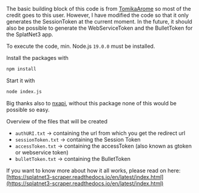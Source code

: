 The basic building block of this code is from [TomikaArome](https://github.com/TomikaArome/splatnet2-cookie-node) so most of the credit goes to this user. 
However, I have modified the code so that it only generates the SessionToken at the current moment. 
In the future, it should also be possible to generate the WebServiceToken and the BulletToken for the SplatNet3 app.


To execute the code, min. Node.js `19.0.0` must be installed.

Install the packages with
```sh
npm install
``` 
Start it with 
```sh
node index.js
```

Big thanks also to [nxapi](https://github.com/samuelthomas2774/nxapi), without this package none of this would be possible so easy.

Overview of the files that will be created
- `authURI.txt` -> containing the url from which you get the redirect url 
- `sessionToken.txt` -> containing the Session Token
- `accessToken.txt` -> containing the accessToken (also known as gtoken or webservice token)
- `bulletToken.txt` -> containing the BulletToken

If you want to know more about how it all works, please read on here: [https://splatnet3-scraper.readthedocs.io/en/latest/index.html](https://splatnet3-scraper.readthedocs.io/en/latest/index.html)